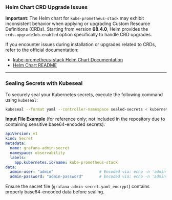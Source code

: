 ### Helm Chart CRD Upgrade Issues

**Important**: The Helm chart for `kube-prometheus-stack` may exhibit inconsistent behavior when applying or upgrading Custom Resource Definitions (CRDs). Starting from version **68.4.0**, Helm provides the `crds.upgradeJob.enabled` option specifically to handle CRD upgrades.

If you encounter issues during installation or upgrades related to CRDs, refer to the official documentation:

- [kube-prometheus-stack Helm Chart Documentation](https://github.com/prometheus-community/helm-charts/tree/main/charts/kube-prometheus-stack)
- [Helm Chart README](https://github.com/prometheus-community/helm-charts/blob/main/charts/kube-prometheus-stack/README.md)

---

### Sealing Secrets with Kubeseal

To securely seal your Kubernetes secrets, execute the following command using `kubeseal`:

```sh
kubeseal --format yaml --controller-namespace sealed-secrets < kubernetes/infra/observability/grafana-admin-secret.yaml_encrypt > kubernetes/infra/observability/grafana-admin-secret.yaml
```

**Input File Example** (for reference only; not included in the repository due to containing sensitive base64-encoded secrets):

```yaml
apiVersion: v1
kind: Secret
metadata:
  name: grafana-admin-secret
  namespace: observability
  labels:
    app.kubernetes.io/name: kube-prometheus-stack
data:
  admin-user: "admin"                    # Encoded via: echo -n 'admin' | base64
  admin-password: "admin-password"       # Encoded via: echo -n 'admin-password' | base64
```

Ensure the secret file (`grafana-admin-secret.yaml_encrypt`) contains properly base64-encoded data before sealing.

